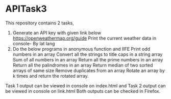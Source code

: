 # APITask3

This repository contains 2 tasks,
1. Generate an API key with given link below https://openweathermap.org/guide Print the current weather data in console- By lat lang 
2. Do the below programs in anonymous function and IIFE
Print odd numbers in an array 
Convert all the strings to title caps in a string array 
Sum of all numbers in an array 
Return all the prime numbers in an array 
Return all the palindromes in an array 
Return median of two sorted arrays of same size 
Remove duplicates from an array 
Rotate an array by k times and return the rotated array.

Task 1 output can be viewed in console on index.html and Task 2 output can be viewed in console on link.html
Both outputs can be checked in Firefox.
